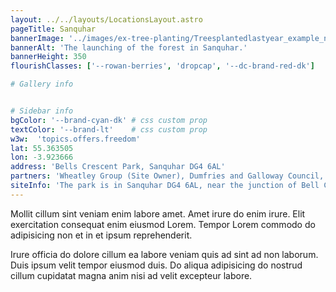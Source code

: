 ```yaml
---
layout: ../../layouts/LocationsLayout.astro
pageTitle: Sanquhar
bannerImage: '../images/ex-tree-planting/Treesplantedlastyear_example_notRTDGplantings.jpg'
bannerAlt: 'The launching of the forest in Sanquhar.'
bannerHeight: 350
flourishClasses: ['--rowan-berries', 'dropcap', '--dc-brand-red-dk']

# Gallery info


# Sidebar info
bgColor: '--brand-cyan-dk' # css custom prop
textColor: '--brand-lt'    # css custom prop
w3w:  'topics.offers.freedom'
lat: 55.363505
lon: -3.923666
address: 'Bells Crescent Park, Sanquhar DG4 6AL'
partners: 'Wheatley Group (Site Owner), Dumfries and Galloway Council, Sanquhar Enterprise'
siteInfo: 'The park is in Sanquhar DG4 6AL, near the junction of Bell Crescent and Deer Park Avenue.'
---
```


Mollit cillum sint veniam enim labore amet. Amet irure do enim irure. Elit exercitation consequat enim eiusmod Lorem. Tempor Lorem commodo do adipisicing non et in et ipsum reprehenderit.

Irure officia do dolore cillum ea labore veniam quis ad sint ad non laborum. Duis ipsum velit tempor eiusmod duis. Do aliqua adipisicing do nostrud cillum cupidatat magna anim nisi ad velit excepteur labore.
